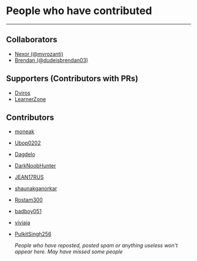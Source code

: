 # People who have contributed
______________

## Collaborators
- <a href="https://github.com/mvrozanti">Nexor (@mvrozanti)</a>
- <a href="https://github.com/dudeisbrendan03">Brendan (@dudeisbrendan03)</a>

## Supporters (Contributors with PRs)
- <a href="https://github.com/Dviros">Dviros</a>
- <a href="https://github.com/LearnerZone">LearnerZone</a>

## Contributors
- <a href="https://github.com/moneak">moneak</a>
- <a href="https://github.com/Ubop0202">Ubop0202</a>
- <a href="https://github.com/Dagdelo">Dagdelo</a>
- <a href="https://github.com/DarkNoobHunter">DarkNoobHunter</a>
- <a href="https://github.com/JEAN17RUS">JEAN17RUS</a>
- <a href="https://github.com/shaunakganorkar">shaunakganorkar</a>
- <a href="https://github.com/Rostam300">Rostam300</a>
- <a href="https://github.com/badboy051">badboy051</a>
- <a href="https://github.com/viviaja">viviaja</a>
- <a href="https://github.com/PulkitSingh256">PulkitSingh256</a>
    
    *People who have reposted, posted spam or anything useless won't appear here. May have missed some people*